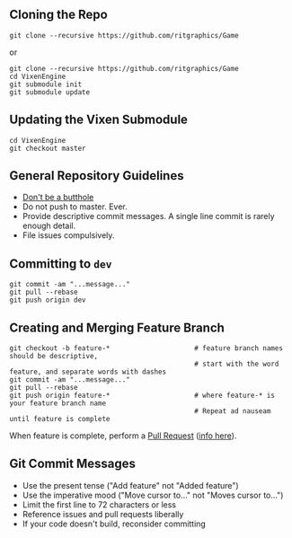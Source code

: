 ## Cloning the Repo
```
git clone --recursive https://github.com/ritgraphics/Game
```
or
```
git clone --recursive https://github.com/ritgraphics/Game
cd VixenEngine
git submodule init
git submodule update
```

## Updating the Vixen Submodule
```
cd VixenEngine
git checkout master
```

## General Repository Guidelines
* [Don't be a butthole](CODE_OF_CONDUCT.md)
* Do not push to master. Ever.
* Provide descriptive commit messages. A single line commit is rarely enough detail.
* File issues compulsively.

## Committing to `dev`
```
git commit -am "...message..."
git pull --rebase
git push origin dev
```

## Creating and Merging Feature Branch
```
git checkout -b feature-*                     # feature branch names should be descriptive, 
                                              # start with the word feature, and separate words with dashes
git commit -am "...message..."
git pull --rebase
git push origin feature-*                     # where feature-* is your feature branch name
                                              # Repeat ad nauseam until feature is complete
```
When feature is complete, perform a [Pull Request](https://github.com/ritgraphics/Game/pulls) ([info here](https://help.github.com/articles/using-pull-requests/)).

## Git Commit Messages

* Use the present tense ("Add feature" not "Added feature")
* Use the imperative mood ("Move cursor to..." not "Moves cursor to...")
* Limit the first line to 72 characters or less
* Reference issues and pull requests liberally
* If your code doesn't build, reconsider committing

